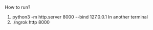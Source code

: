 How to run? 
1) python3 -m http.server 8000 --bind 127.0.0.1 
In another terminal
2) ./ngrok http 8000
